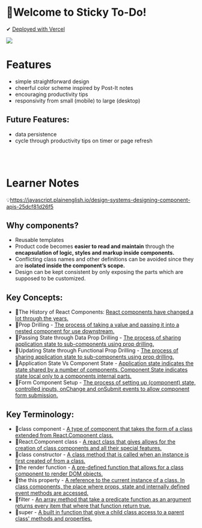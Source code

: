# 📝Welcome to Sticky To-Do!

✔ [Deployed with Vercel](https://sticky-todo.vercel.app/)

[<img src="https://media-exp1.licdn.com/dms/image/C4D2DAQEWqILn5OiPMw/profile-treasury-image-shrink_1920_1920/0/1636491152368?e=1637089200&v=beta&t=jzZxD3qVERpRz5Y_TMNnJxFA6nkANtj-ec3JoH8tXNs" />](https://sticky-todo.vercel.app/)


# Features

- simple straightforward design
- cheerful color scheme inspired by Post-It notes
- encouraging productivity tips
- responsivity from small (mobile) to large (desktop)

## Future Features:

- data persistence
- cycle through productivity tips on timer or page refresh

<br><br>

# Learner Notes
💡https://javascript.plainenglish.io/design-systems-designing-component-apis-25dcf81d26f5

## Why components?
* Reusable templates 
* Product code becomes **easier to read and maintain** through the **encapsulation of logic, styles and markup inside components.**
* Conflicting class names and other definitions can be avoided since they are **isolated inside the component’s scope.**
* Design can be kept consistent by only exposing the parts which are supposed to be customized.

## Key Concepts:
* 📝The History of React Components: [React components have changed a lot through the years.](https://www.youtube.com/watch?v=Kzeog8yTFaE)
* 📝Prop Drilling - [The process of taking a value and passing it into a nested component for use downstream.](https://kentcdodds.com/blog/prop-drilling)
* 📝Passing State through Data Prop Drilling - [The process of sharing application state to sub-components using prop drilling.](https://www.robinwieruch.de/react-pass-props-to-component#react-props-vs-state)
* 📝Updating State through Functional Prop Drilling - [The process of sharing application state to sub-components using prop drilling.](https://www.robinwieruch.de/react-pass-props-to-component#react-props-vs-state)
* 📝Application State Vs Component State - [Application state indicates the state shared by a number of components. Component State indicates state local only to a components internal parts.](https://teamtreehouse.com/community/what-is-the-difference-between-application-state-and-component-state-in-react)
* 📝Form Component Setup - [The process of setting up (component) state, controlled inputs, onChange and onSubmit events to allow component form submission.](https://reactjs.org/docs/forms.html)

## Key Terminology:
* 📝class component - [A type of component that takes the form of a class extended from React.Component class.](https://www.w3schools.com/react/react_components.asp)
* 📝React.Component class - [A react class that gives allows for the creation of class components and all their special features.](https://reactjs.org/docs/react-component.html)
* 📝class constructor - [A class method that is called when an instance is first created of from a class.](https://developer.mozilla.org/en-US/docs/Web/JavaScript/Reference/Classes/constructor)
* 📝the render function - [A pre-defined function that allows for a class component to render DOM objects.](https://reactjs.org/docs/components-and-props.html)
* 📝the this property - [A reference to the current instance of a class. In class components, the place where props, state and internally defined event methods are accessed.](https://www.w3schools.com/js/js_this.asp)
* 📝filter - [An array method that take a predicate function as an argument returns every item that where that function return true.](https://www.w3schools.com/jsref/jsref_filter.asp)
* 📝super - [A built in function that give a child class access to a parent class' methods and properties.](https://developer.mozilla.org/en-US/docs/Web/JavaScript/Reference/Operators/super)

<!--

## Links
* 🎥 GP https://youtu.be/sYzxvWZqVMA
* 📝 MP https://github.com/nora-exe/web-module-project-class-components/tree/nora-corser

# Readme: React-Todo

We're going to practice building a stateful class component with this project. Even though hooks are gaining popularity among react developers, class components are going to be around for a long time. It's imperative that you get use to class components, and feel comfortable working with class components since you'll most likely need to work with them if you are hired to work on a React app.

## Introduction

- Your job is to write the components to complete the Todo List application.
- Your todo list should be fully functional and you should design it however you'd like. Feel free to get creative here. I have supplied a gif for you to see what the MVP functionality is.

![Todo App MVP](todo.gif)

- Your todo data should be an array of objects that look a lot like this:

```js
[
  {
    task: 'Organize Garage',
    id: 1528817077286,
    completed: false
  },
  {
    task: 'Bake Cookies',
    id: 1528817084358,
    completed: false
  }
];
```

- The `task` field is the todo title that will be shown to the user.
- The `completed` field should default to `false` and will be the field that we toggle when we complete a todo.
- The `id` field is a unique `Time Stamp` that will be assigned by `Date.now()`.

## Instructions

### Task 1: Project Set Up

- [ ] Create a forked copy of this project.
- [ ] Clone your OWN version of the repository in your terminal
- [ ] Create a new branch: git checkout -b `<firstName-lastName>`.
- [ ] Implement the project on your newly created `<firstName-lastName>` branch, committing changes regularly.
- [ ] Push commits: git push origin `<firstName-lastName>`.

Follow these steps for completing your project.

- [ ] Submit a Pull-Request to merge <firstName-lastName> Branch into main (student's Repository). **Please don't merge your own pull request**
- [ ] From the home page of your repo, make sure you have your branch selected
- [ ] Copy the URL and paste it into Canvas

### Task 2: MVP

- **Don't focus on styling yet**. We want you to worry about function over form today.
- Your todo list should display a list of todos, an input field, a submit button, and a clear all button.
- Be sure to use the given files for building out these components.
- `<App />` will hold all the data needed for this project. It will also be the container for your Todo Components.
  - All of your application data will be stored here on `<App />`.
  - All of your `handler` functions should live here on `<App />`.
- `<TodoList />` receives your Todos array and iterates over the list generating a new `<Todo />` for each element in the array.
- `<Todo />` is a component that takes in the `todo` data and displays the task to the screen.
- `<TodoForm>` will hold your input field and your `Add Todo` and `Clear Completed` buttons.
  - Your input field should take in user input, and allow a user to press `Enter` or click on the `Submit Button` to add a todo to your list.
  - Once a todo is submitted, the Todo List should re-render and show the added todo.

---

- Add the functionality to toggle your todo's completed flag from `false` to `true`.
  - Once a todo is completed, be sure to demonstrate to the user that the todo is completed by adding a line-through style property if the completed flag is true.
- Add the ability to remove any todos that you have completed. `.filter` will be your best friend here. When a user clicks on the `Clear Completed` button call your handler function that will filter out any todos that have the completed flag toggled to `true`.
- **Now is the time to style** Take your time to make this an app that you can be proud of.

### Task 3: Stretch Problems

- **Persist your data** in `window.localStorage()` hint: you may have to pass your data to a stringifier to get it to live inside the `localStorage()` of the browser. This will cause it to persist past the page refresh.

- **Search Functionality** Add a input bar that allows you to search through your tasks and only show the ones that match the search input.

- **Hosting** Create a [Netlify Account](https://www.netlify.com/) and follow the tutorial on how to host your shiny new todo app on the world wide web.

## Submission Format

- [ ] Submit a Pull-Request to merge `<firstName-lastName>` Branch into `main` (student's  Repo). **Please don't merge your own pull request**
- [ ] From the home page of your repo, make sure you have your branch selected
- [ ] Copy the URL and paste it into Canvas to submit your assignment

-->


